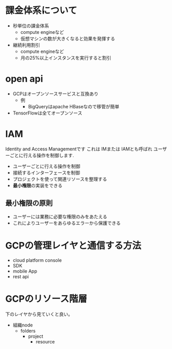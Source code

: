 # 課金体系について

- 秒単位の課金体系
    - compute engineなど
    - 仮想マシンの数が大きくなると効果を発揮する
- 継続利用割引
    - compute engineなど
    - 月の25%以上インスタンスを実行すると割引

# open api

- GCPはオープンソースサービスと互換あり
    - 例
        - BigQueryはapache HBaseなので移管が簡単
- TensorFlowは全てオープンソース

# IAM

 Identity and Access Managementです これは IMまたは IAMとも呼ばれ ユーザーごとに行える操作を制御します.

- ユーザーごとに行える操作を制御
- 接続するインターフェースを制御
- プロジェクトを使って関連リソースを整理する
- **最小権限**の実装をできる

## 最小権限の原則

- ユーザーには業務に必要な権限のみをあたえる
- これによりユーザーをあらゆるエラーから保護できる

# GCPの管理レイヤと通信する方法
- cloud platform console
- SDK
- mobile App
- rest api

# GCPのリソース階層

下のレイヤから見ていくと良い。

- 組織node
    - folders
        - project
            - resource